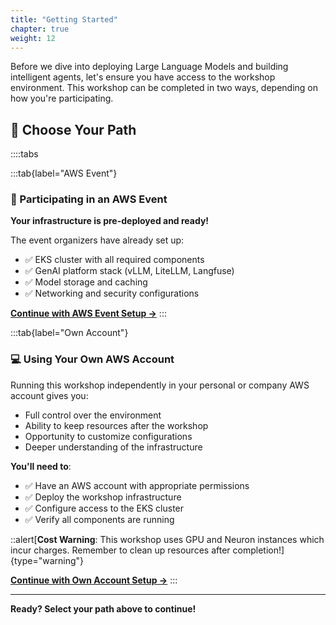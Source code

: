 ```yaml
---
title: "Getting Started"
chapter: true
weight: 12
---
```


Before we dive into deploying Large Language Models and building intelligent agents, let's ensure you have access to the workshop environment. This workshop can be completed in two ways, depending on how you're participating.

## 🎯 Choose Your Path

::::tabs

:::tab{label="AWS Event"}
### 🎪 Participating in an AWS Event

**Your infrastructure is pre-deployed and ready!** 

The event organizers have already set up:
- ✅ EKS cluster with all required components
- ✅ GenAI platform stack (vLLM, LiteLLM, Langfuse)
- ✅ Model storage and caching
- ✅ Networking and security configurations

[**Continue with AWS Event Setup →**](/introduction/getting-started/at-aws-event/)
:::

:::tab{label="Own Account"}
### 💻 Using Your Own AWS Account

Running this workshop independently in your personal or company AWS account gives you:
- Full control over the environment
- Ability to keep resources after the workshop
- Opportunity to customize configurations
- Deeper understanding of the infrastructure

**You'll need to**:
- ✅ Have an AWS account with appropriate permissions
- ✅ Deploy the workshop infrastructure
- ✅ Configure access to the EKS cluster
- ✅ Verify all components are running

::alert[**Cost Warning**: This workshop uses GPU and Neuron instances which incur charges. Remember to clean up resources after completion!]{type="warning"}

[**Continue with Own Account Setup →**](/introduction/getting-started/self-account/)
:::

---

**Ready? Select your path above to continue!**
